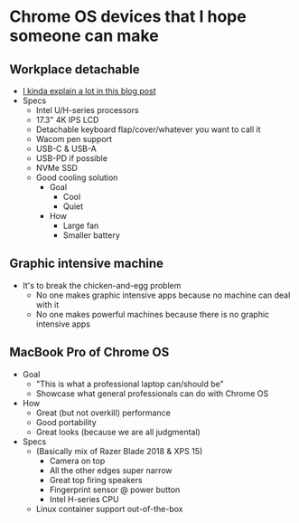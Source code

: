 # Chrome OS devices that I hope someone can make

## Workplace detachable

- [I kinda explain a lot in this blog post](https://medium.com/@louis993546/idea-rant-large-surface-pro-style-device-as-desktop-replacement-8b78fc5fcdc1)
- Specs
  - Intel U/H-series processors
  - 17.3" 4K IPS LCD
  - Detachable keyboard flap/cover/whatever you want to call it
  - Wacom pen support
  - USB-C & USB-A
  - USB-PD if possible
  - NVMe SSD
  - Good cooling solution
    - Goal
      - Cool
      - Quiet
    - How
      - Large fan
      - Smaller battery

## Graphic intensive machine

- It's to break the chicken-and-egg problem
  - No one makes graphic intensive apps because no machine can deal with it
  - No one makes powerful machines because there is no graphic intensive apps

## MacBook Pro of Chrome OS

- Goal
  - "This is what a professional laptop can/should be"
  - Showcase what general professionals can do with Chrome OS
- How
  - Great (but not overkill) performance
  - Good portability
  - Great looks (because we are all judgmental)
- Specs
  - (Basically mix of Razer Blade 2018 & XPS 15)
    - Camera on top
    - All the other edges super narrow
    - Great top firing speakers
    - Fingerprint sensor @ power button
    - Intel H-series CPU
  - Linux container support out-of-the-box
